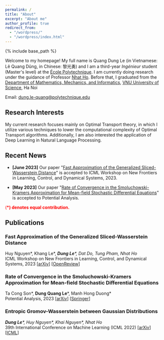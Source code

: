 ```yaml
---
permalink: /
title: "About"
excerpt: "About me"
author_profile: true
redirect_from: 
  - "/wordpress/"
  - "/wordpress/index.html"
---
```


{% include base_path %}

   
Welcome to my homepage! My full name is Quang Dung Le (in Vietnamese: Lê Quang Dũng, in Chinese: 黎光勇) and I am a third-year *Ingénieur* student (Master's level) at the [École Polytechnique](https://www.polytechnique.edu).  I am currently doing research under the guidance of Professor [Nhat Ho](https://nhatptnk8912.github.io/index.html). Before that, I graduated from the [Department of Mathematics, Mechanics, and Informatics](http://mim.hus.vnu.edu.vn), [VNU University of Science](http://hus.vnu.edu.vn), Ha Noi

Email: dung.le-quang@polytechnique.edu
## Research Interests 
My current research focuses mainly on Optimal Transport theory, in which I utilize various techniques to lower the computational complexity of Optimal Transport algorithms. Additionally, I am also interested the application of Deep Learning in Natural Language Processing. 
## Recent News
- **[June 2023]** Our paper "[Fast Approximation of the Generalized Sliced-Wasserstein Distance](https://openreview.net/pdf?id=u3JeFO8G8s)" is accepted to ICML Workshop on New Frontiers in Learning, Control, and Dynamical Systems, 2023.

- **[May 2023]** Our paper "[Rate of Convergence in the Smoluchowski-Kramers Approximation for Mean-field Stochastic Differential Equations](https://link.springer.com/content/pdf/10.1007/s11118-023-10078-5.pdf)" is accepted to Potential Analysis.

<span style="color:red"> (**\*) denotes equal contribution.** </span> <br/>
## Publications
### Fast Approximation of the Generalized Sliced-Wasserstein Distance
Huy Nguyen\*, Khang Le\*, *__Dung Le__\*, Dat Do, Tung Pham, Nhat Ho*<br/>
ICML Workshop on New Frontiers in Learning, Control, and Dynamical Systems, 2023  [[arXiv](https://arxiv.org/abs/2210.10268)] [[OpenReview](https://openreview.net/forum?id=u3JeFO8G8s)]



### Rate of Convergence in the Smoluchowski-Kramers Approximation for Mean-field Stochastic Differential Equations
Ta Cong Son\*, __Dung Quang Le__\*, Manh Hong Duong*<br/>
Potential Analysis, 2023  [[arXiv](https://arxiv.org/pdf/2209.11967.pdf)] [[Springer](https://link.springer.com/article/10.1007/s11118-023-10078-5)]



### Entropic Gromov-Wasserstein between Gaussian Distributions
*__Dung Le__\*, Huy Nguyen\*, Khai Nguyen\*, Nhat Ho*<br/>
39th International Conference on Machine Learning (ICML 2022)  [[arXiv](https://arxiv.org/abs/2108.10961)] [[ICML](https://proceedings.mlr.press/v162/le22a.html)]





